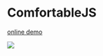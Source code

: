 ComfortableJS
===

[online demo](https://kazuhikoarase.github.io/comfortable-js/demo/)

![](https://kazuhikoarase.github.io/comfortable-js/demo/assets/comfortable.png)
